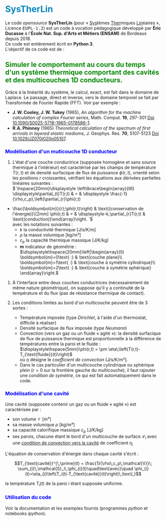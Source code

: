 
# <span style="color:#0088BB"> <b>SysTherLin</b> </span>

Le code  <i>opensource</i> <b>SysTherLin</b> (pour « <u>Sys</u>tèmes <u>Ther</u>miques <u>Lin</u>éaires », Licence <tt>EUPL-1.2</tt>) est un code à vocation pédagogique développé par <b>Éric Ducasse</b> à l'<b>École Nat. Sup. d'Arts et Métiers (ENSAM)</b> de Bordeaux depuis 2018.<br>
Ce code est entièrement écrit en <b>Python 3</b>.<br>
L'objectif de ce code est de :

## <span style="color:#008800"> <b>Simuler le comportement au cours du temps d'un système thermique comportant des cavités et des multicouches 1D conducteurs.</b> </span>

Grâce à la linéarité du système, le calcul, exact, est fait dans le domaine de Laplace. Le passage, direct et inverse, vers le domaine temporel se fait par Transformée de Fourier Rapide (FFT). Voir par exemple :

- <b>J. W. Cooley, J. W. Tukey</b> (1965), <i>An algorithm for the machine calculation of complex Fourier series</i>, Math. Comput. <b>19</b>, 297-301 [Doi 10.1090/S0025-5718-1965-0178586-1](https://dx.doi.org/10.1090/S0025-5718-1965-0178586-1).
- <b>R.A. Phinney</b> (1965) <i>Theoretical calculation of the spectrum of first arrivals in layered elastic mediums</i>, J. Geophys. Res. <b>70</b>, 5107-5123 [Doi 10.1029/JZ070i020p05107](https://dx.doi.org/10.1029/JZ070i020p05107).
<!-- end of the list -->

### <span style="color:#0000FF"> <b>Modélisation d'un muticouche 1D conducteur</b></span>

1. L'état d'une couche conductrice (supposée homogène et sans source 
thermique à l'intérieur) est caractérisé par les champs de température 
$`T(r,t)`$ et de densité surfacique de flux de puissance $`\phi(r,t)`$, 
orienté selon les positions $`r`$ croissantes, vérifiant les équations 
aux dérivées  partielles linéaires suivantes :<br>
$`\hspace{20mm}\displaystyle
\left\lbrace\begin{array}{llll} 
\displaystyle\partial_{t}T(r,t) & = & 
\displaystyle \frac{-1}{\rho\,c_p}\,\left(\partial_{r}\phi(r,t) 
+ \frac{\boldsymbol{m}}{r}\;\phi(r,t)\right) & 
\text{(conservation de l'énergie)}\\[2mm] 
\phi(r,t) & = & \displaystyle-k\,\partial_{r}T(r,t) & 
\text{(conduction)}\end{array}\right.
`$<br> avec les notations suivantes : 
    - $`k`$ la conductivité thermique [J/s/K/m]
    - $`\rho`$ la masse volumique [kg/m³]
    - $`c_p`$ la capacité thermique massique [J/K/kg]
    - $`\boldsymbol{m}`$ indicateur de géométrie :<br>
    $`\displaystyle\hspace{20mm}\left|\begin{array}{ll} \boldsymbol{m}=0\text{ :} & 
    \text{couche plane}\\ \boldsymbol{m}=1\text{ :} & 
    \text{couche à symétrie cylindrique}\\ 
    \boldsymbol{m}=2\text{ :} & \text{couche à symétrie sphérique} 
    \end{array}\right.`$

1. À l'interface entre deux couches conductrices (nécessairement de 
même nature géométrique), on suppose qu'il y a continuité de la 
température et du flux (pas de résistance thermique de contact).

1. Les conditions limites au bord d'un multicouche peuvent être de 3 sortes :

    - Température imposée (type <i>Dirichlet</i>, à l'aide d'un thermostat, 
    difficile à réaliser)
    - Densité surfacique de flux imposée (type <i>Neumann</i>)
    - Convection (vers un gaz ou un fluide « agité »): la densité surfacique
     de flux de puissance thermique est proportionnelle à la différence de 
     températures entre la paroi et le fluide :<br> 
     $`\displaystyle\hspace{5mm}\phi(r,t) =
     \pm \eta\;\left(T(r,t)-T_{\text{fluide}}(t)\right)`$<br>
     où $`\eta`$ désigne le <i>coefficient de convection</i> [J/s/K/m²].
    - Dans le cas particulier d'un multicouche cylindrique ou sphérique 
    plein ($`r=0`$ sur la frontière gauche du multicouche), 
    il faut rajouter une <i>condition de symétrie</i>,  ce qui est 
    fait automatiquement dans le code.
<!-- end of the list -->

### <span style="color:#0000FF"> <b>Modélisation d'une cavité</b></span>

Une cavité (supposée contenir un gaz ou un fluide « agité ») est 
caractérisée par :

- son volume $`\mathcal{V}`$ [m³]
- sa masse volumique $`\rho`$ [kg/m³]
- sa capacité calorifique massique $`c_p`$ [J/K/kg]
- ses parois, chacune étant le bord d'un multicouche de surface 
$`\mathcal{S}_i`$ avec une <u>condition de convection vers la cavité</u> de 
coefficient $`\eta_i`$

L'équation de conservation d'énergie dans chaque cavité s'écrit :
```math
T_{\text{cavité}}^{\,\prime}(t) = 
\frac{1}{\rho\,c_p\,\mathcal{V}}\;
\sum_{i}\,\mathcal{S}_i\,\phi_{i}(t)\quad\text{avec}\quad 
\phi_{i}(t)=\eta_{i}\left(T_i(t)-T_{\text{cavité}}(t)\right)\,\text{,}
```
la température $`T_i(t)`$ de la paroi $`i`$ étant supposée uniforme.

### <span style="color:#0000FF"> <b>Utilisation du code</b></span>

Voir la documentation et les exemples fournis (programmes <i>python</i> et notebooks <i>ipython</i>).
